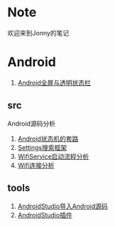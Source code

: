 # Note
欢迎来到Jonny的笔记
# Android

1. [Android全屏与透明状态栏](https://github.com/JohnyPeng/Note/blob/master/Android/Android%E5%85%A8%E5%B1%8F%E4%B8%8E%E9%80%8F%E6%98%8E%E7%8A%B6%E6%80%81%E6%A0%8F.md)

## src

Android源码分析

1. [Android状态机的套路](https://github.com/JohnyPeng/Note/blob/master/Android/src/Android%E7%8A%B6%E6%80%81%E6%9C%BA%E7%9A%84%E5%A5%97%E8%B7%AF.md)
2. [Settings搜索框架](https://github.com/JohnyPeng/Note/blob/master/Android/src/Settings%E6%90%9C%E7%B4%A2%E6%A1%86%E6%9E%B6.md)
3. [WifiService启动流程分析](https://github.com/JohnyPeng/Note/blob/master/Android/src/WifiService%E5%90%AF%E5%8A%A8%E6%B5%81%E7%A8%8B%E5%88%86%E6%9E%90.md)
4. [Wifi连接分析](https://github.com/JohnyPeng/Note/blob/master/Android/src/Wifi%E8%BF%9E%E6%8E%A5%E5%88%86%E6%9E%90.md)

## tools
1. [AndroidStudio导入Android源码](https://github.com/JohnyPeng/Note/blob/master/Android/tools/AndroidStudio%E5%AF%BC%E5%85%A5%E6%BA%90%E7%A0%81.md)
2. [AndroidStudio插件](https://github.com/JohnyPeng/Note/blob/master/Android/tools/AndroidStudio%E6%8F%92%E4%BB%B6%E8%87%AA%E7%94%A8.md)
